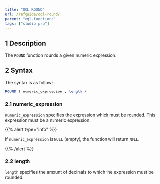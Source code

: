 ```yaml
---
title: "OQL ROUND"
url: /refguide/oql-round/
parent: "oql-functions"
tags: ["studio pro"]
---
```


## 1 Description

The `ROUND` function rounds a given numeric expression.

## 2 Syntax

The syntax is as follows:

```sql
ROUND ( numeric_expression , length )
```

### 2.1 numeric_expression

`numeric_expression` specifies the expression which must be rounded. This expression must be a numeric expression.

{{% alert type="info" %}}

If `numeric_expression` is `NULL` (empty), the function will return `NULL`.

{{% /alert %}}

### 2.2 length

`length` specifies the amount of decimals to which the expression must be rounded.
